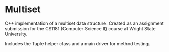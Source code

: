 # Multiset
C++ implementation of a multiset data structure. Created as an assignment submission for the CS1181 (Computer Science II) course at Wright State University.

Includes the Tuple helper class and a main driver for method testing.
